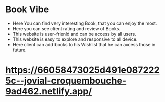 # Book Vibe
* Here You can find very interesting Book, that you can enjoy the most.
* Here you can see client rating and review of Books.
* This website is user-frienld and can be access by all users.
* This website is easy to explore and responsive to all device.
* Here client can add books to his Wishlist that he can axcess those in future.

# https://66058473025d491e0872225c--jovial-croquembouche-9ad462.netlify.app/
